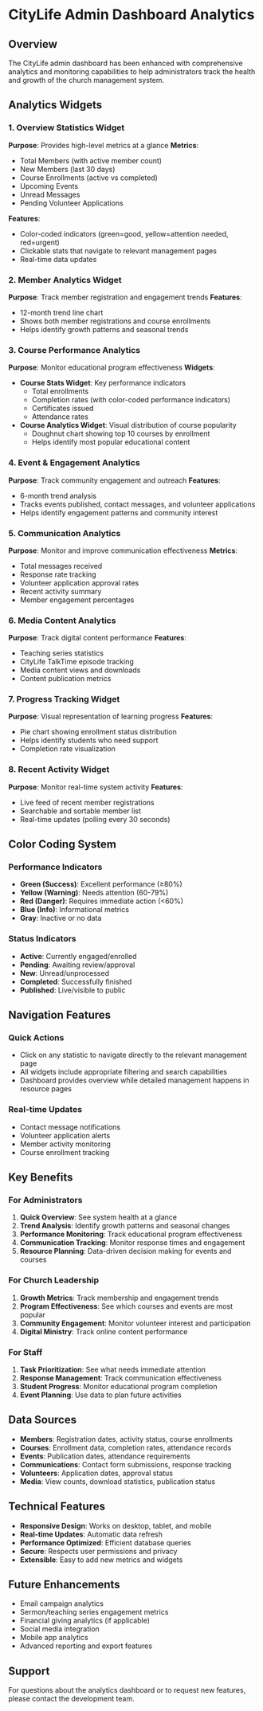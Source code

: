# CityLife Admin Dashboard Analytics

## Overview
The CityLife admin dashboard has been enhanced with comprehensive analytics and monitoring capabilities to help administrators track the health and growth of the church management system.

## Analytics Widgets

### 1. Overview Statistics Widget
**Purpose**: Provides high-level metrics at a glance
**Metrics**:
- Total Members (with active member count)
- New Members (last 30 days)
- Course Enrollments (active vs completed)
- Upcoming Events
- Unread Messages
- Pending Volunteer Applications

**Features**:
- Color-coded indicators (green=good, yellow=attention needed, red=urgent)
- Clickable stats that navigate to relevant management pages
- Real-time data updates

### 2. Member Analytics Widget
**Purpose**: Track member registration and engagement trends
**Features**:
- 12-month trend line chart
- Shows both member registrations and course enrollments
- Helps identify growth patterns and seasonal trends

### 3. Course Performance Analytics
**Purpose**: Monitor educational program effectiveness
**Widgets**:
- **Course Stats Widget**: Key performance indicators
  - Total enrollments
  - Completion rates (with color-coded performance indicators)
  - Certificates issued
  - Attendance rates
- **Course Analytics Widget**: Visual distribution of course popularity
  - Doughnut chart showing top 10 courses by enrollment
  - Helps identify most popular educational content

### 4. Event & Engagement Analytics
**Purpose**: Track community engagement and outreach
**Features**:
- 6-month trend analysis
- Tracks events published, contact messages, and volunteer applications
- Helps identify engagement patterns and community interest

### 5. Communication Analytics
**Purpose**: Monitor and improve communication effectiveness
**Metrics**:
- Total messages received
- Response rate tracking
- Volunteer application approval rates
- Recent activity summary
- Member engagement percentages

### 6. Media Content Analytics
**Purpose**: Track digital content performance
**Features**:
- Teaching series statistics
- CityLife TalkTime episode tracking
- Media content views and downloads
- Content publication metrics

### 7. Progress Tracking Widget
**Purpose**: Visual representation of learning progress
**Features**:
- Pie chart showing enrollment status distribution
- Helps identify students who need support
- Completion rate visualization

### 8. Recent Activity Widget
**Purpose**: Monitor real-time system activity
**Features**:
- Live feed of recent member registrations
- Searchable and sortable member list
- Real-time updates (polling every 30 seconds)

## Color Coding System

### Performance Indicators
- **Green (Success)**: Excellent performance (≥80%)
- **Yellow (Warning)**: Needs attention (60-79%)
- **Red (Danger)**: Requires immediate action (<60%)
- **Blue (Info)**: Informational metrics
- **Gray**: Inactive or no data

### Status Indicators
- **Active**: Currently engaged/enrolled
- **Pending**: Awaiting review/approval
- **New**: Unread/unprocessed
- **Completed**: Successfully finished
- **Published**: Live/visible to public

## Navigation Features

### Quick Actions
- Click on any statistic to navigate directly to the relevant management page
- All widgets include appropriate filtering and search capabilities
- Dashboard provides overview while detailed management happens in resource pages

### Real-time Updates
- Contact message notifications
- Volunteer application alerts
- Member activity monitoring
- Course enrollment tracking

## Key Benefits

### For Administrators
1. **Quick Overview**: See system health at a glance
2. **Trend Analysis**: Identify growth patterns and seasonal changes
3. **Performance Monitoring**: Track educational program effectiveness
4. **Communication Tracking**: Monitor response times and engagement
5. **Resource Planning**: Data-driven decision making for events and courses

### For Church Leadership
1. **Growth Metrics**: Track membership and engagement trends
2. **Program Effectiveness**: See which courses and events are most popular
3. **Community Engagement**: Monitor volunteer interest and participation
4. **Digital Ministry**: Track online content performance

### For Staff
1. **Task Prioritization**: See what needs immediate attention
2. **Response Management**: Track communication effectiveness
3. **Student Progress**: Monitor educational program completion
4. **Event Planning**: Use data to plan future activities

## Data Sources
- **Members**: Registration dates, activity status, course enrollments
- **Courses**: Enrollment data, completion rates, attendance records
- **Events**: Publication dates, attendance requirements
- **Communications**: Contact form submissions, response tracking
- **Volunteers**: Application dates, approval status
- **Media**: View counts, download statistics, publication status

## Technical Features
- **Responsive Design**: Works on desktop, tablet, and mobile
- **Real-time Updates**: Automatic data refresh
- **Performance Optimized**: Efficient database queries
- **Secure**: Respects user permissions and privacy
- **Extensible**: Easy to add new metrics and widgets

## Future Enhancements
- Email campaign analytics
- Sermon/teaching series engagement metrics
- Financial giving analytics (if applicable)
- Social media integration
- Mobile app analytics
- Advanced reporting and export features

## Support
For questions about the analytics dashboard or to request new features, please contact the development team.
